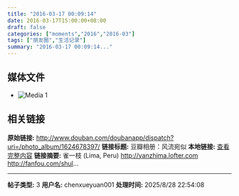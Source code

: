 ```yaml
---
title: "2016-03-17 00:09:14"
date: 2016-03-17T15:00:00+08:00
draft: false
categories: ["moments","2016","2016-03"]
tags: ["朋友圈","生活记录"]
summary: "2016-03-17 00:09:14..."
---
```


## 媒体文件

- ![Media 1](/Moments/photos/2016-03-17/201603170009140.jpg)

## 相关链接

**原始链接:** http://www.douban.com/doubanapp/dispatch?uri=/photo_album/1624678397/
**链接标题:** 豆瓣相册：风流宛似
**本地链接:** [查看完整内容](/link_content/2016/03/2016-03-17-5/link_content/)
**链接摘要:** 雀一枝
        (Lima, Peru)
    http://yanzhima.lofter.com http://fanfou.com/shul...

---

**帖子类型:** 3
**用户名:** chenxueyuan001
**处理时间:** 2025/8/28 22:54:08